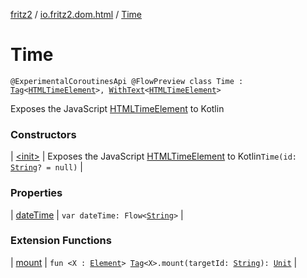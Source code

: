 [fritz2](../../index.md) / [io.fritz2.dom.html](../index.md) / [Time](./index.md)

# Time

`@ExperimentalCoroutinesApi @FlowPreview class Time : `[`Tag`](../../io.fritz2.dom/-tag/index.md)`<`[`HTMLTimeElement`](https://kotlinlang.org/api/latest/jvm/stdlib/org.w3c.dom/-h-t-m-l-time-element/index.html)`>, `[`WithText`](../../io.fritz2.dom/-with-text/index.md)`<`[`HTMLTimeElement`](https://kotlinlang.org/api/latest/jvm/stdlib/org.w3c.dom/-h-t-m-l-time-element/index.html)`>`

Exposes the JavaScript [HTMLTimeElement](https://developer.mozilla.org/en/docs/Web/API/HTMLTimeElement) to Kotlin

### Constructors

| [&lt;init&gt;](-init-.md) | Exposes the JavaScript [HTMLTimeElement](https://developer.mozilla.org/en/docs/Web/API/HTMLTimeElement) to Kotlin`Time(id: `[`String`](https://kotlinlang.org/api/latest/jvm/stdlib/kotlin/-string/index.html)`? = null)` |

### Properties

| [dateTime](date-time.md) | `var dateTime: Flow<`[`String`](https://kotlinlang.org/api/latest/jvm/stdlib/kotlin/-string/index.html)`>` |

### Extension Functions

| [mount](../../io.fritz2.dom/mount.md) | `fun <X : `[`Element`](https://kotlinlang.org/api/latest/jvm/stdlib/org.w3c.dom/-element/index.html)`> `[`Tag`](../../io.fritz2.dom/-tag/index.md)`<X>.mount(targetId: `[`String`](https://kotlinlang.org/api/latest/jvm/stdlib/kotlin/-string/index.html)`): `[`Unit`](https://kotlinlang.org/api/latest/jvm/stdlib/kotlin/-unit/index.html) |

